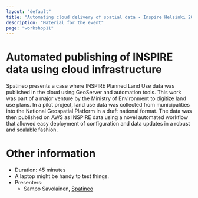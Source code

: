 ```yaml
---
layout: "default"
title: "Automating cloud delivery of spatial data - Inspire Helsinki 2019"
description: "Material for the event"
page: "workshop11"
---
```


# Automated publishing of INSPIRE data using cloud infrastructure

Spatineo presents a case where INSPIRE Planned Land Use data was published in the cloud using GeoServer and automation tools. This work was part of a major venture by the Ministry of Environment to digitize land use plans. In a pilot project, land use data was collected from municipalities into the National Geospatial Platform in a draft national format. The data was then published on AWS as INSPIRE data using a novel automated workflow that allowed easy deployment of configuration and data updates in a robust and scalable fashion.

# Other information

* Duration: 45 minutes
* A laptop might be handy to test things.
* Presenters:
    * Sampo Savolainen, [Spatineo](https://www.spatineo.com/)
